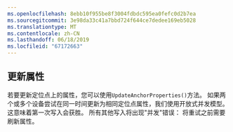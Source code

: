 ```yaml
---
ms.openlocfilehash: 8ebb10f955be8f3004fdbdc595ea0fefc0d2b7ea
ms.sourcegitcommit: 3e98da33c41a7bbd724f644ce7dedee169eb5028
ms.translationtype: MT
ms.contentlocale: zh-CN
ms.lasthandoff: 06/18/2019
ms.locfileid: "67172663"
---
```

## <a name="update-properties"></a>更新属性

若要更新定位点上的属性，您可以使用`UpdateAnchorProperties()`方法。 如果两个或多个设备尝试在同一时间更新为相同定位点属性，我们使用开放式并发模型。 这意味着第一次写入会获胜。  所有其他写入将出现"并发"错误： 将重试之前需要刷新属性。

